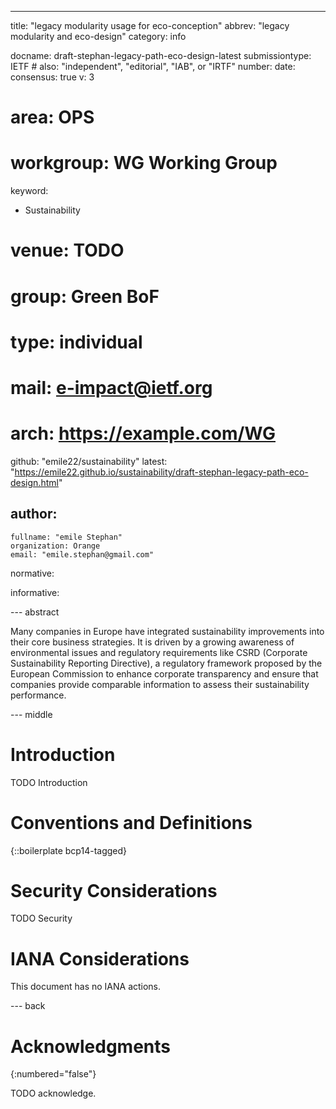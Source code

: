 ---
title: "legacy modularity usage for eco-conception"
abbrev: "legacy modularity and eco-design"
category: info

docname: draft-stephan-legacy-path-eco-design-latest
submissiontype: IETF  # also: "independent", "editorial", "IAB", or "IRTF"
number:
date:
consensus: true
v: 3
# area: OPS
# workgroup: WG Working Group
keyword:
 - Sustainability

#  venue: TODO
#  group: Green BoF
#  type: individual
#  mail: e-impact@ietf.org
#  arch: https://example.com/WG
  github: "emile22/sustainability"
  latest: "https://emile22.github.io/sustainability/draft-stephan-legacy-path-eco-design.html"

author:
 -
    fullname: "emile Stephan"
    organization: Orange
    email: "emile.stephan@gmail.com"

normative:

informative:


--- abstract

Many companies in Europe have integrated sustainability improvements into their core business strategies. It is driven by a growing awareness of environmental issues and regulatory requirements like CSRD (Corporate Sustainability Reporting Directive), a regulatory framework proposed by the European Commission to enhance corporate transparency and ensure that companies provide comparable information to assess their sustainability performance.

--- middle

# Introduction

TODO Introduction


# Conventions and Definitions

{::boilerplate bcp14-tagged}


# Security Considerations

TODO Security


# IANA Considerations

This document has no IANA actions.


--- back

# Acknowledgments
{:numbered="false"}

TODO acknowledge.
